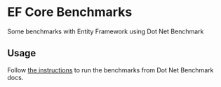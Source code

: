 # EF Core Benchmarks

Some benchmarks with Entity Framework using Dot Net Benchmark

## Usage

Follow [the instructions](https://benchmarkdotnet.org/articles/guides/good-practices.html#use-the-release-build-without-an-attached-debugger) to run the benchmarks from Dot Net Benchmark docs.  